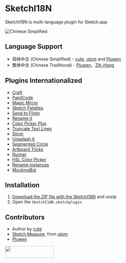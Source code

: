 # SketchI18N

SketchI18N is multi-language plugin for Sketch.app

![Chinese Simplified](http://i.imgur.com/IoERvfU.png)

## Language Support
* 简体中文 (Chinese Simplified) - [cute](https://github.com/cute/), [utom](http://utom.design) and [Pluwen](https://twitter.com/pluwen)
* 繁体中文 (Chinese Traditional) - [Pluwen](https://twitter.com/pluwen)，[Zih-Hong](http://zihhonglin.com)

## Plugins Internationalized
* [Craft](https://www.invisionapp.com/craft)
* [PaintCode](https://www.paintcodeapp.com/sketch)
* [Magic Mirror](https://github.com/MagicSketch/MagicMirror)
* [Sketch Palettes](https://github.com/andrewfiorillo/sketch-palettes)
* [Send to Flinto](https://www.flinto.com/mac_sketch_plugin)
* [Rename it](https://github.com/rodi01/RenameIt)
* [Color Picker Plus](https://github.com/heysketch/sketch-color-picker-plus)
* [Truncate Text Lines](https://github.com/mamuso/sketch-truncate-textlines)
* [Slicer](https://github.com/ozzik/Slicer)
* [Unsplash It](https://github.com/fhuel/Unsplash-It-Sketch)
* [Segmented Circle](https://github.com/design4use/gb-sketch-segmentcircle)
* [Artboard Tricks](https://github.com/romannurik/Sketch-ArtboardTricks/)
* [Runner](http://sketchrunner.com/)
* [HSL Color Picker](https://github.com/Ashung/HSL_Color_Picker)
* [Rename Instances](https://github.com/exevil/sketch-rename-instances)
* [MockingBot](https://mockingbot.com/sketch)

## Installation
1. [Download the ZIP file with the SketchI18N](https://github.com/cute/SketchI18N/archive/master.zip) and unzip
2. Open the `SketchI18N.sketchplugin`

## Contributors
* Author by [cute](https://github.com/cute/)
* [Sketch Measure](http://utom.design/measure), from [utom](http://utom.design)
* [Pluwen](https://twitter.com/pluwen)

<a href="http://bit.ly/SketchRunnerWebsite"><img height="40" width="160" src="http://sketchrunner.com/img/badge_blue.png"></a>
